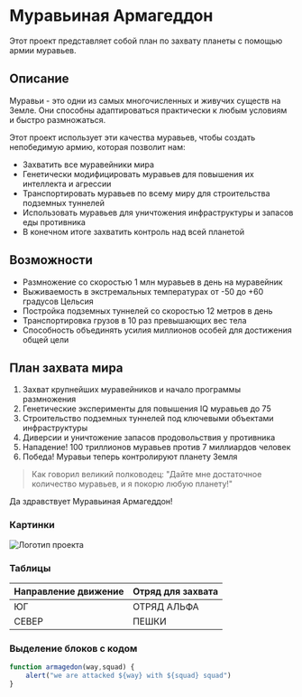 
# Муравьиная Армагеддон

Этот проект представляет собой план по захвату планеты с помощью армии муравьев.

## Описание

Муравьи - это одни из самых многочисленных и живучих существ на Земле. Они способны адаптироваться практически к любым условиям и быстро размножаться.

Этот проект использует эти качества муравьев, чтобы создать непобедимую армию, которая позволит нам:

- Захватить все муравейники мира
- Генетически модифицировать муравьев для повышения их интеллекта и агрессии
- Транспортировать муравьев по всему миру для строительства подземных туннелей
- Использовать муравьев для уничтожения инфраструктуры и запасов еды противника
- В конечном итоге захватить контроль над всей планетой

## Возможности

- Размножение со скоростью 1 млн муравьев в день на муравейник
- Выживаемость в экстремальных температурах от -50 до +60 градусов Цельсия
- Постройка подземных туннелей со скоростью 12 метров в день
- Транспортировка грузов в 10 раз превышающих вес тела
- Способность объединять усилия миллионов особей для достижения общей цели

## План захвата мира

1. Захват крупнейших муравейников и начало программы размножения
2. Генетические эксперименты для повышения IQ муравьев до 75
3. Строительство подземных туннелей под ключевыми объектами инфраструктуры
4. Диверсии и уничтожение запасов продовольствия у противника
5. Нападение! 100 триллионов муравьев против 7 миллиардов человек
6. Победа! Муравьи теперь контролируют планету Земля

> Как говорил великий полководец: "Дайте мне достаточное количество муравьев, и я покорю любую планету!"

Да здравствует Муравьиная Армагеддон!


### Картинки
![Логотип проекта](https://eradoks.com/img/2/ataka-muraviev.jpg)

### Таблицы
|Направление движение|Отряд для захвата|
|---|---|
|ЮГ|ОТРЯД АЛЬФА|
|СЕВЕР|ПЕШКИ|

### Выделение блоков с кодом
```js
function armagedon(way,squad) {
    alert("we are attacked ${way} with ${squad} squad")
}
```

